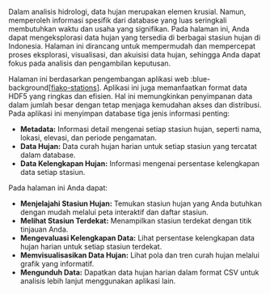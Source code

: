 Dalam analisis hidrologi, data hujan merupakan elemen krusial. Namun, memperoleh informasi spesifik dari database yang luas seringkali membutuhkan waktu dan usaha yang signifikan. Pada halaman ini, Anda dapat mengeksplorasi data hujan yang tersedia di berbagai stasiun hujan di Indonesia. Halaman ini dirancang untuk mempermudah dan mempercepat proses eksplorasi, visualisasi, dan akuisisi data hujan, sehingga Anda dapat fokus pada analisis dan pengambilan keputusan.

Halaman ini berdasarkan pengembangan aplikasi web :blue-background[[fiako-stations](https://github.com/taruma/demo-stations)]. Aplikasi ini juga memanfaatkan format data HDF5 yang ringkas dan efisien. Hal ini memungkinkan penyimpanan data dalam jumlah besar dengan tetap menjaga kemudahan akses dan distribusi. Pada aplikasi ini menyimpan database tiga jenis informasi penting:

*   **Metadata:** Informasi detail mengenai setiap stasiun hujan, seperti nama, lokasi, elevasi, dan periode pengamatan.
*   **Data Hujan:** Data curah hujan harian untuk setiap stasiun yang tercatat dalam database. 
*   **Data Kelengkapan Hujan:** Informasi mengenai persentase kelengkapan data setiap stasiun.

Pada halaman ini Anda dapat:

*   **Menjelajahi Stasiun Hujan:** Temukan stasiun hujan yang Anda butuhkan dengan mudah melalui peta interaktif dan daftar stasiun.
*   **Melihat Stasiun Terdekat:** Menampilkan stasiun terdekat dengan titik tinjauan Anda. 
*   **Mengevaluasi Kelengkapan Data:** Lihat persentase kelengkapan data hujan harian untuk setiap stasiun terdekat.
*   **Memvisualisasikan Data Hujan:** Lihat pola dan tren curah hujan melalui grafik yang informatif.
*   **Mengunduh Data:** Dapatkan data hujan harian dalam format CSV untuk analisis lebih lanjut menggunakan aplikasi lain. 
